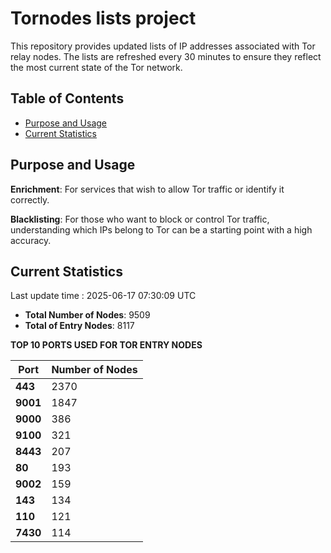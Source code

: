 # Tornodes lists project

This repository provides updated lists of IP addresses associated with Tor relay nodes. The lists are refreshed every 30 minutes to ensure they reflect the most current state of the Tor network.

## Table of Contents

- [Purpose and Usage](#purpose-and-usage)
- [Current Statistics](#current-statistics)


## Purpose and Usage

**Enrichment**: For services that wish to allow Tor traffic or identify it correctly.

**Blacklisting**: For those who want to block or control Tor traffic, understanding which IPs belong to Tor can be a starting point with a high accuracy.

## Current Statistics

Last update time : 2025-06-17 07:30:09 UTC

- **Total Number of Nodes**: 9509
- **Total of Entry Nodes**: 8117

**TOP 10 PORTS USED FOR TOR ENTRY NODES**

| **Port** | **Number of Nodes** |
|------|-----------------|
| **443**   | 2370  |
| **9001**   | 1847  |
| **9000**   | 386  |
| **9100**   | 321  |
| **8443**   | 207  |
| **80**   | 193  |
| **9002**   | 159  |
| **143**   | 134  |
| **110**   | 121  |
| **7430**   | 114  |


